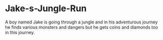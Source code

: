# Jake-s-Jungle-Run
A boy named Jake is going through a jungle and in his adventurous journey he finds various monsters and dangers but he gets coins and diamonds too in this journey.
